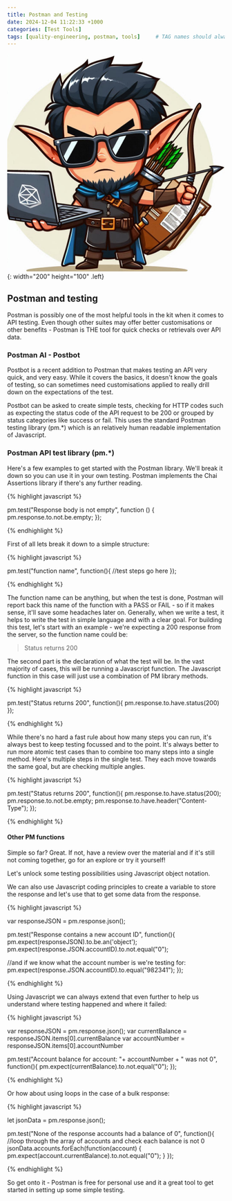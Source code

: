 ```yaml
---
title: Postman and Testing
date: 2024-12-04 11:22:33 +1000
categories: [Test Tools]
tags: [quality-engineering, postman, tools]     # TAG names should always be lowercase
---
```



![post avatar](/assets/avatar_11.png){: width="200" height="100" .left}

## Postman and testing

Postman is possibly one of the most helpful tools in the kit when it comes to API testing. Even though other suites may offer better customisations or other benefits - Postman is THE tool for quick checks or retrievals over API data.

### Postman AI - Postbot
Postbot is a recent addition to Postman that makes testing an API very quick, and very easy. While it covers the basics, it doesn't know the goals of testing, so can sometimes need customisations applied to really drill down on the expectations of the test.

Postbot can be asked to create simple tests, checking for HTTP codes such as expecting the status code of the API request to be 200 or grouped by status categories like success or fail. This uses the standard Postman testing library (pm.*) which is an relatively human readable implementation of Javascript.

### Postman API test library (pm.*)
Here's a few examples to get started with the Postman library. We'll break it down so you can use it in your own testing. Postman implements the Chai Assertions library if there's any further reading.

{% highlight javascript %}

pm.test("Response body is not empty", function () {
    pm.response.to.not.be.empty;
});

{% endhighlight %}

First of all lets break it down to a simple structure: 

{% highlight javascript %}

pm.test("function name", function(){ 
    //test steps go here 
});

{% endhighlight %}

The function name can be anything, but when the test is done, Postman will report back this name of the function with a PASS or FAIL - so if it makes sense, it'll save some headaches later on.
Generally, when we write a test, it helps to write the test in simple language and with a clear goal.
For building this test, let's start with an example - we're expecting a 200 response from the server, so the function name could be:

> Status returns 200

The second part is the declaration of what the test will be. In the vast majority of cases, this will be running a Javascript function.
The Javascript function in this case will just use a combination of PM library methods.

{% highlight javascript %}

pm.test("Status returns 200", function(){ 
    pm.response.to.have.status(200) 
});

{% endhighlight %}

While there's no hard a fast rule about how many steps you can run, it's always best to keep testing focussed and to the point. It's always better to run more atomic test cases than to combine too many steps into a single method.
Here's multiple steps in the single test. They each move towards the same goal, but are checking multiple angles.

{% highlight javascript %}

pm.test("Status returns 200", function(){
   pm.response.to.have.status(200);
   pm.response.to.not.be.empty;
   pm.response.to.have.header("Content-Type");
});

{% endhighlight %}

#### Other PM functions
Simple so far? Great. If not, have a review over the material and if it's still not coming together, go for an explore or try it yourself!

Let's unlock some testing possibilities using Javascript object notation. 

We can also use Javascript coding principles to create a variable to store the response and let's use that to get some data from the response.

{% highlight javascript %}

var responseJSON = pm.response.json();

pm.test("Response contains a new account ID", function(){
   pm.expect(responseJSON).to.be.an('object');
   pm.expect(response.JSON.accountID).to.not.equal("0"); 
   
   //and if we know what the account number is we're testing for:
   pm.expect(response.JSON.accountID).to.equal("982341");
});

{% endhighlight %}

Using Javascript we can always extend that even further to help us understand where testing happened and where it failed:

{% highlight javascript %}

var responseJSON = pm.response.json();
var currentBalance = responseJSON.items[0].currentBalance
var accountNumber = responseJSON.items[0].accountNumber

pm.test("Account balance for account: "+ accountNumber + " was not 0", function(){
    pm.expect(currentBalance).to.not.equal("0"); 
});

{% endhighlight %}

Or how about using loops in the case of a bulk response:

{% highlight javascript %}

let jsonData = pm.response.json();

pm.test("None of the response accounts had a balance of 0", function(){
    //loop through the array of accounts and check each balance is not 0
    jsonData.accounts.forEach(function(account) {
        pm.expect(account.currentBalance).to.not.equal("0"); 
    }
});

{% endhighlight %}

So get onto it - Postman is free for personal use and it a great tool to get started in setting up some simple testing. 